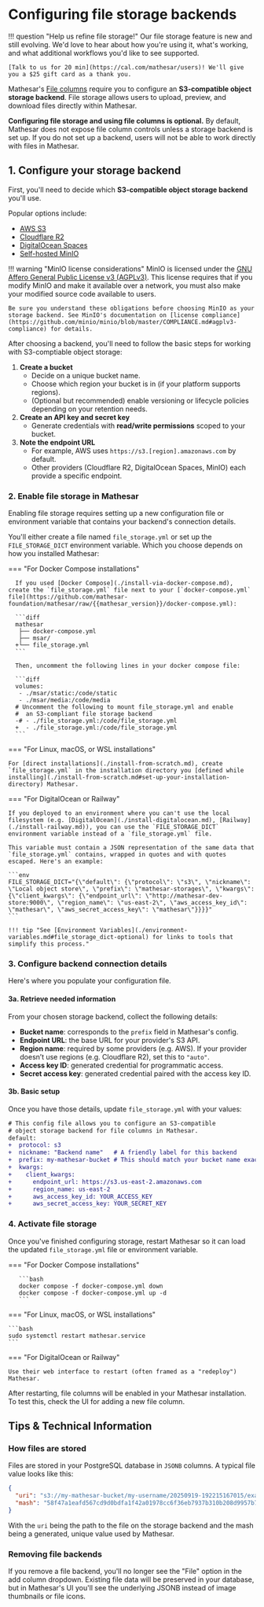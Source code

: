 # Configuring file storage backends

!!! question "Help us refine file storage!"
    Our file storage feature is new and still evolving. We'd love to hear about how you're using it, what's working, and what additional workflows you'd like to see supported.

	[Talk to us for 20 min](https://cal.com/mathesar/users)! We'll give you a $25 gift card as a thank you.

Mathesar's [File columns](../user-guide/files.md) require you to configure an **S3-compatible object storage backend**. File storage allows users to upload, preview, and download files directly within Mathesar.

**Configuring file storage and using file columns is optional.** By default, Mathesar does not expose file column controls unless a storage backend is set up. If you do not set up a backend, users will not be able to work directly with files in Mathesar.

## 1. Configure your storage backend

First, you'll need to decide which **S3-compatible object storage backend** you'll use.

Popular options include:

- [AWS S3](https://docs.aws.amazon.com/s3/)
- [Cloudflare R2](https://www.cloudflare.com/developer-platform/products/r2/)
- [DigitalOcean Spaces](https://www.digitalocean.com/products/spaces)
- [Self-hosted MinIO](https://www.min.io/)

!!! warning "MinIO license considerations"
    MinIO is licensed under the [GNU Affero General Public License v3 (AGPLv3)](https://github.com/minio/minio/blob/master/LICENSE). This license requires that if you modify MinIO and make it available over a network, you must also make your modified source code available to users.

    Be sure you understand these obligations before choosing MinIO as your storage backend. See MinIO's documentation on [license compliance](https://github.com/minio/minio/blob/master/COMPLIANCE.md#agplv3-compliance) for details.

After choosing a backend, you'll need to follow the basic steps for working with S3-comptiable object storage:

1. **Create a bucket**
    - Decide on a unique bucket name.
    - Choose which region your bucket is in (if your platform supports regions).
    - (Optional but recommended) enable versioning or lifecycle policies depending on your retention needs.
1. **Create an API key and secret key**
    - Generate credentials with **read/write permissions** scoped to your bucket.
2. **Note the endpoint URL**
    - For example, AWS uses `https://s3.[region].amazonaws.com` by default.
    - Other providers (Cloudflare R2, DigitalOcean Spaces, MinIO) each provide a specific endpoint.

### 2. Enable file storage in Mathesar

Enabling file storage requires setting up a new configuration file or environment variable that contains your backend's connection details.

You'll either create a file named `file_storage.yml` or set up the `FILE_STORAGE_DICT` environment variable. Which you choose depends on how you installed Mathesar:

=== "For Docker Compose installations"

      If you used [Docker Compose](./install-via-docker-compose.md), create the `file_storage.yml` file next to your [`docker-compose.yml` file](https://github.com/mathesar-foundation/mathesar/raw/{{mathesar_version}}/docker-compose.yml):

      ```diff
      mathesar
       ├── docker-compose.yml
       ├── msar/
      +└── file_storage.yml
      ```

      Then, uncomment the following lines in your docker compose file:

      ```diff
      volumes:
       - ./msar/static:/code/static
       - ./msar/media:/code/media
      # Uncomment the following to mount file_storage.yml and enable
      #  an S3-compliant file storage backend
      -# - ./file_storage.yml:/code/file_storage.yml
      +  - ./file_storage.yml:/code/file_storage.yml
      ```

=== "For Linux, macOS, or WSL installations"

    For [direct installations](./install-from-scratch.md), create `file_storage.yml` in the installation directory you [defined while installing](./install-from-scratch.md#set-up-your-installation-directory) Mathesar.

=== "For DigitalOcean or Railway"

    If you deployed to an environment where you can't use the local filesystem (e.g. [DigitalOcean](./install-digitalocean.md), [Railway](./install-railway.md)), you can use the `FILE_STORAGE_DICT` environment variable instead of a `file_storage.yml` file.

    This variable must contain a JSON representation of the same data that `file_storage.yml` contains, wrapped in quotes and with quotes escaped. Here's an example:

    ```env
    FILE_STORAGE_DICT="{\"default\": {\"protocol\": \"s3\", \"nickname\": \"Local object store\", \"prefix\": \"mathesar-storages\", \"kwargs\": {\"client_kwargs\": {\"endpoint_url\": \"http://mathesar-dev-store:9000\", \"region_name\": \"us-east-2\", \"aws_access_key_id\": \"mathesar\", \"aws_secret_access_key\": \"mathesar\"}}}}"
    ```

    !!! tip "See [Environment Variables](./environment-variables.md#file_storage_dict-optional) for links to tools that simplify this process."

### 3. Configure backend connection details

Here's where you populate your configuration file.

#### 3a. Retrieve needed information

From your chosen storage backend, collect the following details:

* **Bucket name**: corresponds to the `prefix` field in Mathesar's config.
* **Endpoint URL**: the base URL for your provider's S3 API.
* **Region name**: required by some providers (e.g. AWS). If your provider doesn’t use regions (e.g. Cloudflare R2), set this to `"auto"`.
* **Access key ID**: generated credential for programmatic access.
* **Secret access key**: generated credential paired with the access key ID.

#### 3b. Basic setup

Once you have those details, update `file_storage.yml` with your values:

```diff
# This config file allows you to configure an S3-compatible
# object storage backend for file columns in Mathesar.
default:
+  protocol: s3
+  nickname: "Backend name"   # A friendly label for this backend
+  prefix: my-mathesar-bucket # This should match your bucket name exactly
+  kwargs:
+    client_kwargs:
+      endpoint_url: https://s3.us-east-2.amazonaws.com
+      region_name: us-east-2
+      aws_access_key_id: YOUR_ACCESS_KEY
+      aws_secret_access_key: YOUR_SECRET_KEY
```

### 4. Activate file storage

Once you've finished configuring storage, restart Mathesar so it can load the updated `file_storage.yml` file or environment variable.

=== "For Docker Compose installations"

       ```bash
       docker compose -f docker-compose.yml down
       docker compose -f docker-compose.yml up -d
       ```

=== "For Linux, macOS, or WSL installations"

    ```bash
    sudo systemctl restart mathesar.service
    ```

=== "For DigitalOcean or Railway"

    Use their web interface to restart (often framed as a "redeploy") Mathesar.

After restarting, file columns will be enabled in your Mathesar installation. To test this, check the UI for adding a new file column.

## Tips & Technical Information

### How files are stored

Files are stored in your PostgreSQL database in `JSONB` columns. A typical file value looks like this:

```json
{
  "uri": "s3://my-mathesar-bucket/my-username/20250919-192215167015/example.csv",
  "mash": "58f47a1eafd567cd9d0bdfa1f42a01978cc6f36eb7937b310b208d9957b7ee8b"
}
```

With the `uri` being the path to the file on the storage backend and the mash being a generated, unique value used by Mathesar.

### Removing file backends

If you remove a file backend, you'll no longer see the "File" option in the add column dropdown. Existing file data will be preserved in your database, but in Mathesar's UI you'll see the underlying JSONB instead of image thumbnails or file icons.
